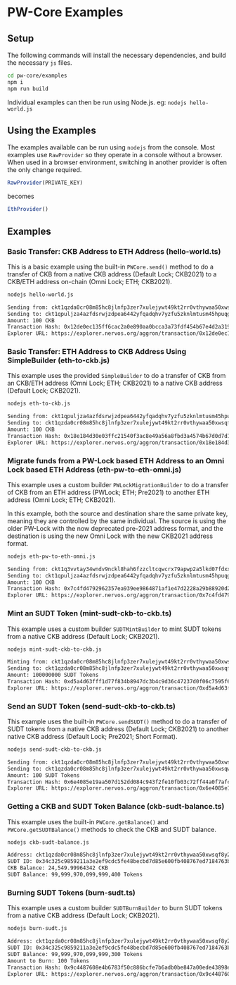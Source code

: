 # PW-Core Examples

## Setup

The following commands will install the necessary dependencies, and build the necessary `js` files. 

```sh
cd pw-core/examples
npm i
npm run build
```

Individual examples can then be run using Node.js. eg: `nodejs hello-world.js`

## Using the Examples

The examples available can be run using `nodejs` from the console. Most examples use `RawProvider` so they operate in a console without a browser. When used in a browser environment, switching in another provider is often the only change required.

```typescript
RawProvider(PRIVATE_KEY)
```

becomes

```typescript
EthProvider()
```

## Examples

### Basic Transfer: CKB Address to ETH Address (hello-world.ts) 

This is a basic example using the built-in `PWCore.send()` method to do a transfer of CKB from a native CKB address (Default Lock; CKB2021) to a CKB/ETH address on-chain (Omni Lock; ETH; CKB2021).

```bash
nodejs hello-world.js
```

```txt
Sending from: ckt1qzda0cr08m85hc8jlnfp3zer7xulejywt49kt2rr0vthywaa50xwsqf8y2wrqq8y3up36e8mqg3tj8wkeyqs8uccxpsdt
Sending to: ckt1qpuljza4azfdsrwjzdpea6442yfqadqhv7yzfu5zknlmtusm45hpuqgp02hlt9k9uhnc3ml6p055vq2t09xdmr23qqx8wz0x
Amount: 100 CKB
Transaction Hash: 0x12de0ec135ff6cac2a0e890aa0bcca3a73fdf454b67e4d2a3193f6deb1fe4fd4
Explorer URL: https://explorer.nervos.org/aggron/transaction/0x12de0ec135ff6cac2a0e890aa0bcca3a73fdf454b67e4d2a3193f6deb1fe4fd4
```

### Basic Transfer: ETH Address to CKB Address Using SimpleBuilder (eth-to-ckb.js)

This example uses the provided `SimpleBuilder` to do a transfer of CKB from an CKB/ETH address (Omni Lock; ETH; CKB2021) to a native CKB address (Default Lock; CKB2021).

```bash
nodejs eth-to-ckb.js
```

```txt
Sending from: ckt1qpuljza4azfdsrwjzdpea6442yfqadqhv7yzfu5zknlmtusm45hpuqgp02hlt9k9uhnc3ml6p055vq2t09xdmr23qqx8wz0x
Sending to: ckt1qzda0cr08m85hc8jlnfp3zer7xulejywt49kt2rr0vthywaa50xwsqf2kfe0pqg9444u7ct852nhc9cm72gvj3q7u4ynf
Amount: 100 CKB
Transaction Hash: 0x18e184d30e03ffc21540f3ac8e49a56a8fbd3a4574b67d0d7d109022db7ebe94
Explorer URL: https://explorer.nervos.org/aggron/transaction/0x18e184d30e03ffc21540f3ac8e49a56a8fbd3a4574b67d0d7d109022db7ebe94
```

### Migrate funds from a PW-Lock based ETH Address to an Omni Lock based ETH Address (eth-pw-to-eth-omni.js)

This example uses a custom builder `PWLockMigrationBuilder` to do a transfer of CKB from an ETH address (PWLock; ETH; Pre2021) to another ETH address (Omni Lock; ETH; CKB2021).

In this example, both the source and destination share the same private key, meaning they are controlled by the same individual. The source is using the older PW-Lock with the now deprecated pre-2021 address format, and the destination is using the new Omni Lock with the new CKB2021 address format.

```bash
nodejs eth-pw-to-eth-omni.js
```

```txt
Sending from: ckt1q3vvtay34wndv9nckl8hah6fzzcltcqwcrx79apwp2a5lkd07fdxx7407ktvte083rhl5zlfgcq5k72vmkx4zl2ye54
Sending to: ckt1qpuljza4azfdsrwjzdpea6442yfqadqhv7yzfu5zknlmtusm45hpuqgp02hlt9k9uhnc3ml6p055vq2t09xdmr23qqx8wz0x
Amount: 100 CKB
Transaction Hash: 0x7c4fd4792962357ea939ee9864871af1e47d2228a29b88920d26fd565f3e3773
Explorer URL: https://explorer.nervos.org/aggron/transaction/0x7c4fd4792962357ea939ee9864871af1e47d2228a29b88920d26fd565f3e3773
```

### Mint an SUDT Token (mint-sudt-ckb-to-ckb.ts)

This example uses a custom builder `SUDTMintBuilder` to mint SUDT tokens from a native CKB address (Default Lock; CKB2021).

```bash
nodejs mint-sudt-ckb-to-ckb.js
```

```txt
Minting from: ckt1qzda0cr08m85hc8jlnfp3zer7xulejywt49kt2rr0vthywaa50xwsqf8y2wrqq8y3up36e8mqg3tj8wkeyqs8uccxpsdt
Sending to: ckt1qzda0cr08m85hc8jlnfp3zer7xulejywt49kt2rr0vthywaa50xwsqf8y2wrqq8y3up36e8mqg3tj8wkeyqs8uccxpsdt
Amount: 100000000 SUDT Tokens
Transaction Hash: 0xd5a4d63fff1d77f834b8947dc3b4c9d36c47237d0f06c7595f6c4506ca39b383
Explorer URL: https://explorer.nervos.org/aggron/transaction/0xd5a4d63fff1d77f834b8947dc3b4c9d36c47237d0f06c7595f6c4506ca39b383
```

### Send an SUDT Token (send-sudt-ckb-to-ckb.ts)

This example uses the built-in `PWCore.sendSUDT()` method to do a transfer of SUDT tokens from a native CKB address (Default Lock; CKB2021) to another native CKB address (Default Lock; Pre2021; Short Format).

```bash
nodejs send-sudt-ckb-to-ckb.js
```

```txt
Sending from: ckt1qzda0cr08m85hc8jlnfp3zer7xulejywt49kt2rr0vthywaa50xwsqf8y2wrqq8y3up36e8mqg3tj8wkeyqs8uccxpsdt
Sending to: ckt1qzda0cr08m85hc8jlnfp3zer7xulejywt49kt2rr0vthywaa50xwsqw9ewakfvrp7cs2eqe9gx8e2fd0txhxetqn380ka
Amount: 100 SUDT Tokens
Transaction Hash: 0x6e4085e19aa507d152dd084c943f2fe10fb03c72ff44a0f7afc74aa000bda34c
Explorer URL: https://explorer.nervos.org/aggron/transaction/0x6e4085e19aa507d152dd084c943f2fe10fb03c72ff44a0f7afc74aa000bda34c
```

### Getting a CKB and SUDT Token Balance (ckb-sudt-balance.ts)

This example uses the built-in `PWCore.getBalance()` and `PWCore.getSUDTBalance()` methods to check the CKB and SUDT balance.

```bash
nodejs ckb-sudt-balance.js
```

```txt
Address: ckt1qzda0cr08m85hc8jlnfp3zer7xulejywt49kt2rr0vthywaa50xwsqf8y2wrqq8y3up36e8mqg3tj8wkeyqs8uccxpsdt
SUDT ID: 0x34c325c9859211a3e2ef9cdc5fe48becbd7d85e600fb408767ed7184763b9c61
CKB Balance: 24,549.99964342 CKB
SUDT Balance: 99,999,970,099,999,400 Tokens
```

### Burning SUDT Tokens (burn-sudt.ts)

This example uses a custom builder `SUDTBurnBuilder` to burn SUDT tokens from a native CKB address (Default Lock; CKB2021).

```bash
nodejs burn-sudt.js
```

```txt
Address: ckt1qzda0cr08m85hc8jlnfp3zer7xulejywt49kt2rr0vthywaa50xwsqf8y2wrqq8y3up36e8mqg3tj8wkeyqs8uccxpsdt
SUDT ID: 0x34c325c9859211a3e2ef9cdc5fe48becbd7d85e600fb408767ed7184763b9c61
SUDT Balance: 99,999,970,099,999,300 Tokens
Amount to Burn: 100 Tokens
Transaction Hash: 0x9c4487608e4b6783f50c886bcfe7b6adb0be847a00ede43898e2764986f445d9
Explorer URL: https://explorer.nervos.org/aggron/transaction/0x9c4487608e4b6783f50c886bcfe7b6adb0be847a00ede43898e2764986f445d9
```
